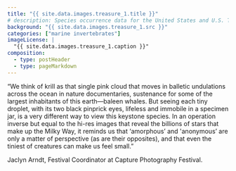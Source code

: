 ```yaml
---
title: "{{ site.data.images.treasure_1.title }}"
# description: Species occurrence data for the United States and U.S. Territories.
background: "{{ site.data.images.treasure_1.src }}"
categories: ["marine invertebrates"]
imageLicense: |
  "{{ site.data.images.treasure_1.caption }}"
composition:
  - type: postHeader
  - type: pageMarkdown
---
```


“We think of krill as that single pink cloud that moves in balletic undulations across the ocean in nature documentaries, sustenance for some of the largest inhabitants of this earth—baleen whales. But seeing each tiny droplet, with its two black pinprick eyes, lifeless and immobile in a specimen jar, is a very different way to view this keystone species. In an operation inverse but equal to the hi-res images that reveal the billions of stars that make up the Milky Way, it reminds us that ‘amorphous’ and 'anonymous’ are only a matter of perspective (as are their opposites), and that even the tiniest of creatures can make us feel small.”

Jaclyn Arndt, Festival Coordinator at Capture Photography Festival.